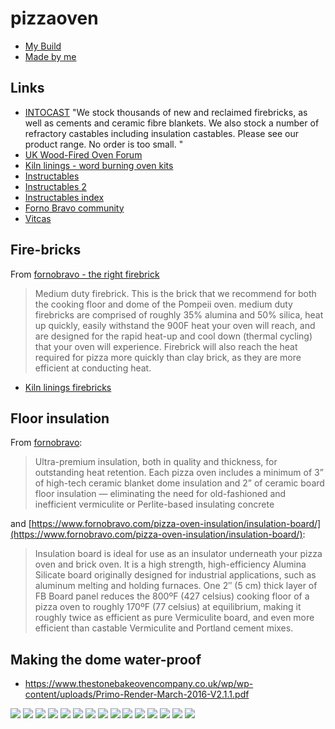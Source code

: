 # pizzaoven

* [My Build](https://github.com/NickAger/pizzaoven/tree/master/pizza-oven-images/my%20build)
* [Made by me](https://www.facebook.com/madebymeovens/)

## Links
* [INTOCAST](http://www.intocast.co.uk/pizza-and-wood-burning-ovens) "We stock thousands of new and reclaimed firebricks, as well as cements and ceramic fibre blankets. We also stock a number of refractory castables including insulation castables.  Please see our product range. No order is too small. "
* [UK Wood-Fired Oven Forum](http://ukwoodfiredovenforum.proboards.com)
* [Kiln linings - word burning oven kits ](http://kilnlinings.co.uk/wood-burning-oven-kits)
* [Instructables](http://www.instructables.com/id/Wood-Fired-Clay-Pizza-Oven/?ALLSTEPS)
* [Instructables 2](http://www.instructables.com/id/Wood-Fired-Brick-Pizza-Oven-Build/?ALLSTEPS)
* [Instructables index](http://www.instructables.com/howto/pizza+oven/)
* [Forno Bravo community](http://www.fornobravo.com/community/)
* [Vitcas](http://shop.vitcas.com/wood-fired-ovens-13-c.asp?gclid=CjwKEAjw8bO3BRDp0bP_vL-7_lASJACL_d6wbtamUtjwQuEWVlBePiHBUM4MF_emAF4gc5Wr5-PMqxoC56Xw_wcB)

## Fire-bricks

From [fornobravo - the right firebrick](https://www.fornobravo.com/pompeii-oven/brick-primer/) 

> Medium duty firebrick. This is the brick that we recommend for both the cooking floor and dome of the Pompeii oven. medium duty firebricks are comprised of roughly 35% alumina and 50% silica, heat up quickly, easily withstand the 900F heat your oven will reach, and are designed for the rapid heat-up and cool down (thermal cycling) that your oven will experience. Firebrick will also reach the heat required for pizza more quickly than clay brick, as they are more efficient at conducting heat.

* [Kiln linings firebricks](https://www.kilnlinings.co.uk/categories/firebricks)

## Floor insulation

From [fornobravo](https://www.fornobravo.com/product-series/giardino-series-pizza-ovens/):

> Ultra-premium insulation, both in quality and thickness, for outstanding heat retention. Each pizza oven includes a minimum of 3” of high-tech ceramic blanket dome insulation and 2” of ceramic board floor insulation — eliminating the need for old-fashioned and inefficient vermiculite or Perlite-based insulating concrete

and [https://www.fornobravo.com/pizza-oven-insulation/insulation-board/](https://www.fornobravo.com/pizza-oven-insulation/insulation-board/):

> Insulation board is ideal for use as an insulator underneath your pizza oven and brick oven. It is a high strength, high-efficiency Alumina Silicate board originally designed for industrial applications, such as aluminum melting and holding furnaces. One 2″ (5 cm) thick layer of FB Board panel reduces the 800ºF (427 celsius)  cooking floor of a pizza oven to roughly 170ºF (77 celsius) at equilibrium, making it roughly twice as efficient as pure Vermiculite board, and even more efficient than castable Vermiculite and Portland cement mixes.

## Making the dome water-proof

* https://www.thestonebakeovencompany.co.uk/wp/wp-content/uploads/Primo-Render-March-2016-V2.1.1.pdf

![](pizza-oven-images/wood-burning-pizza-oven-Patio-Rustic-with-covered-patio-firewood-storage.jpg)
![](pizza-oven-images/DSC00129.JPG)
![](pizza-oven-images/105cf1e1a8b6ff7555ffafce7918f424.jpg)
![](pizza-oven-images/9bf7bff65beafd60610ac52034a8a9a4.jpg)
![](pizza-oven-images/2001b638a65c9d7192acdb222fced59a.jpg)
![](pizza-oven-images/2a9c96c3f653c5e943de756452e051e2.jpg)
![](pizza-oven-images/Screen%20Shot%202016-03-28%20at%2013.43.48.png)
![](pizza-oven-images/Bespoke-Wood-Fired-Pizza-Ovens-by-Amigo-Ovens-3-3.jpg)
![](pizza-oven-images/Ready-Built-Wood-Fired-Pizza-Ovens-by-Amigo-Ovens-63-2.jpg)
![](pizza-oven-images/Ready-Built-Wood-Fired-Pizza-Ovens-by-Amigo-Ovens-2-1.jpg)
![](pizza-oven-images/Bespoke-Wood-Fired-Pizza-Ovens-by-Amigo-Ovens-46.jpg)
![](pizza-oven-images/Bespoke-Wood-Fired-Pizza-Ovens-by-Amigo-Ovens-48.jpg)
![](pizza-oven-images/Bespoke-Wood-Fired-Pizza-Ovens-by-Amigo-Ovens-6.jpg)
![](pizza-oven-images/Bespoke-Wood-Fired-Pizza-Ovens-by-Amigo-Ovens-12.jpg)
![](pizza-oven-images/Bespoke-Wood-Fired-Pizza-Ovens-by-Amigo-Ovens-4-1.jpg)

